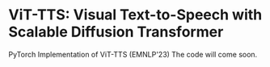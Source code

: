 # ViT-TTS: Visual Text-to-Speech with Scalable Diffusion Transformer
PyTorch Implementation of ViT-TTS (EMNLP'23)
The code will come soon.
